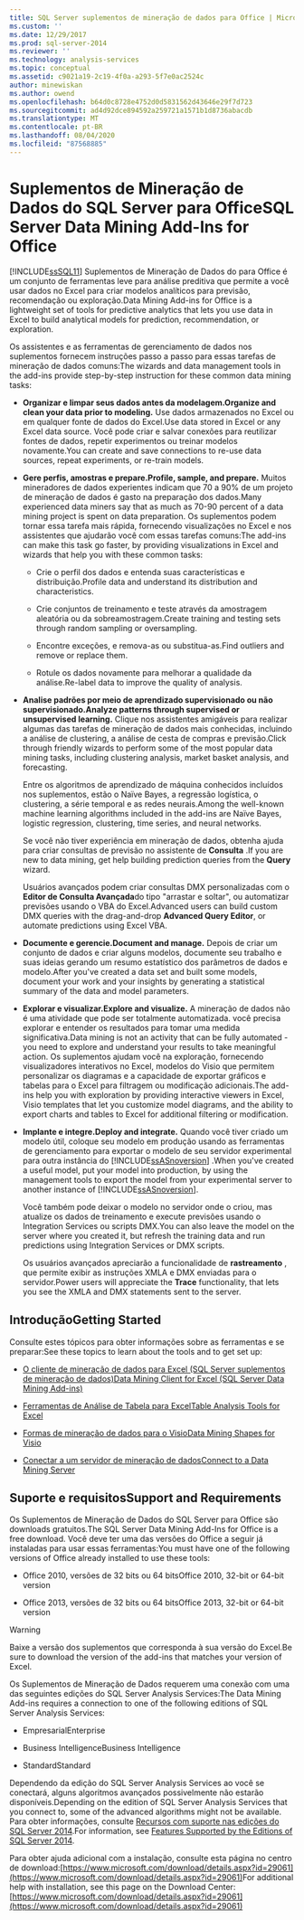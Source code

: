 ```yaml
---
title: SQL Server suplementos de mineração de dados para Office | Microsoft Docs
ms.custom: ''
ms.date: 12/29/2017
ms.prod: sql-server-2014
ms.reviewer: ''
ms.technology: analysis-services
ms.topic: conceptual
ms.assetid: c9021a19-2c19-4f0a-a293-5f7e0ac2524c
author: minewiskan
ms.author: owend
ms.openlocfilehash: b64d0c8728e4752d0d5831562d43646e29f7d723
ms.sourcegitcommit: ad4d92dce894592a259721a1571b1d8736abacdb
ms.translationtype: MT
ms.contentlocale: pt-BR
ms.lasthandoff: 08/04/2020
ms.locfileid: "87568885"
---
```

# <a name="sql-server-data-mining-add-ins-for-office"></a><span data-ttu-id="44bdf-102">Suplementos de Mineração de Dados do SQL Server para Office</span><span class="sxs-lookup"><span data-stu-id="44bdf-102">SQL Server Data Mining Add-Ins for Office</span></span>
  [!INCLUDE[ssSQL11](../../includes/sssql11-md.md)] <span data-ttu-id="44bdf-103">Suplementos de Mineração de Dados do para Office é um conjunto de ferramentas leve para análise preditiva que permite a você usar dados no Excel para criar modelos analíticos para previsão, recomendação ou exploração.</span><span class="sxs-lookup"><span data-stu-id="44bdf-103">Data Mining Add-ins for Office is a lightweight set of tools for predictive analytics that lets you use data in Excel to build analytical models for prediction, recommendation, or exploration.</span></span>  
  
 <span data-ttu-id="44bdf-104">Os assistentes e as ferramentas de gerenciamento de dados nos suplementos fornecem instruções passo a passo para essas tarefas de mineração de dados comuns:</span><span class="sxs-lookup"><span data-stu-id="44bdf-104">The wizards and data management tools in the add-ins provide step-by-step instruction for these common data mining tasks:</span></span>  
  
-   <span data-ttu-id="44bdf-105">**Organizar e limpar seus dados antes da modelagem.**</span><span class="sxs-lookup"><span data-stu-id="44bdf-105">**Organize and clean your data prior to modeling.**</span></span> <span data-ttu-id="44bdf-106">Use dados armazenados no Excel ou em qualquer fonte de dados do Excel.</span><span class="sxs-lookup"><span data-stu-id="44bdf-106">Use data stored in Excel or any Excel data source.</span></span> <span data-ttu-id="44bdf-107">Você pode criar e salvar conexões para reutilizar fontes de dados, repetir experimentos ou treinar modelos novamente.</span><span class="sxs-lookup"><span data-stu-id="44bdf-107">You can create and save connections to re-use data sources, repeat experiments, or re-train models.</span></span>  
  
-   <span data-ttu-id="44bdf-108">**Gere perfis, amostras e prepare.**</span><span class="sxs-lookup"><span data-stu-id="44bdf-108">**Profile, sample, and prepare.**</span></span> <span data-ttu-id="44bdf-109">Muitos mineradores de dados experientes indicam que 70 a 90% de um projeto de mineração de dados é gasto na preparação dos dados.</span><span class="sxs-lookup"><span data-stu-id="44bdf-109">Many experienced data miners say that as much as 70-90 percent of a data mining project is spent on data preparation.</span></span> <span data-ttu-id="44bdf-110">Os suplementos podem tornar essa tarefa mais rápida, fornecendo visualizações no Excel e nos assistentes que ajudarão você com essas tarefas comuns:</span><span class="sxs-lookup"><span data-stu-id="44bdf-110">The add-ins can make this task go faster, by providing visualizations in Excel and wizards that help you with these common tasks:</span></span>  
  
    -   <span data-ttu-id="44bdf-111">Crie o perfil dos dados e entenda suas características e distribuição.</span><span class="sxs-lookup"><span data-stu-id="44bdf-111">Profile data and understand its distribution and characteristics.</span></span>  
  
    -   <span data-ttu-id="44bdf-112">Crie conjuntos de treinamento e teste através da amostragem aleatória ou da sobreamostragem.</span><span class="sxs-lookup"><span data-stu-id="44bdf-112">Create training and testing sets through random sampling or oversampling.</span></span>  
  
    -   <span data-ttu-id="44bdf-113">Encontre exceções, e remova-as ou substitua-as.</span><span class="sxs-lookup"><span data-stu-id="44bdf-113">Find outliers and remove or replace them.</span></span>  
  
    -   <span data-ttu-id="44bdf-114">Rotule os dados novamente para melhorar a qualidade da análise.</span><span class="sxs-lookup"><span data-stu-id="44bdf-114">Re-label data to improve the quality of analysis.</span></span>  
  
-   <span data-ttu-id="44bdf-115">**Analise padrões por meio de aprendizado supervisionado ou não supervisionado.**</span><span class="sxs-lookup"><span data-stu-id="44bdf-115">**Analyze patterns through supervised or unsupervised learning.**</span></span> <span data-ttu-id="44bdf-116">Clique nos assistentes amigáveis para realizar algumas das tarefas de mineração de dados mais conhecidas, incluindo a análise de clustering, a análise de cesta de compras e previsão.</span><span class="sxs-lookup"><span data-stu-id="44bdf-116">Click through friendly wizards to perform some of the most popular data mining tasks, including clustering analysis, market basket analysis, and forecasting.</span></span>  
  
     <span data-ttu-id="44bdf-117">Entre os algoritmos de aprendizado de máquina conhecidos incluídos nos suplementos, estão o Naïve Bayes, a regressão logística, o clustering, a série temporal e as redes neurais.</span><span class="sxs-lookup"><span data-stu-id="44bdf-117">Among the well-known machine learning algorithms included in the add-ins are Naïve Bayes, logistic regression, clustering, time series, and neural networks.</span></span>  
  
     <span data-ttu-id="44bdf-118">Se você não tiver experiência em mineração de dados, obtenha ajuda para criar consultas de previsão no assistente de **Consulta** .</span><span class="sxs-lookup"><span data-stu-id="44bdf-118">If you are new to data mining, get help building prediction queries from the **Query** wizard.</span></span>  
  
     <span data-ttu-id="44bdf-119">Usuários avançados podem criar consultas DMX personalizadas com o **Editor de Consulta Avançada**do tipo "arrastar e soltar", ou automatizar previsões usando o VBA do Excel.</span><span class="sxs-lookup"><span data-stu-id="44bdf-119">Advanced users can build custom DMX queries with the drag-and-drop **Advanced Query Editor**, or automate predictions using Excel VBA.</span></span>  
  
-   <span data-ttu-id="44bdf-120">**Documente e gerencie.**</span><span class="sxs-lookup"><span data-stu-id="44bdf-120">**Document and manage.**</span></span> <span data-ttu-id="44bdf-121">Depois de criar um conjunto de dados e criar alguns modelos, documente seu trabalho e suas ideias gerando um resumo estatístico dos parâmetros de dados e modelo.</span><span class="sxs-lookup"><span data-stu-id="44bdf-121">After you've created a data set and built some models, document your work and your insights by generating a statistical summary of the data and model parameters.</span></span>  
  
-   <span data-ttu-id="44bdf-122">**Explorar e visualizar.**</span><span class="sxs-lookup"><span data-stu-id="44bdf-122">**Explore and visualize.**</span></span> <span data-ttu-id="44bdf-123">A mineração de dados não é uma atividade que pode ser totalmente automatizada. você precisa explorar e entender os resultados para tomar uma medida significativa.</span><span class="sxs-lookup"><span data-stu-id="44bdf-123">Data mining is not an activity that can be fully automated - you need to explore and understand your results to take meaningful action.</span></span> <span data-ttu-id="44bdf-124">Os suplementos ajudam você na exploração, fornecendo visualizadores interativos no Excel, modelos do Visio que permitem personalizar os diagramas e a capacidade de exportar gráficos e tabelas para o Excel para filtragem ou modificação adicionais.</span><span class="sxs-lookup"><span data-stu-id="44bdf-124">The add-ins help you with exploration by providing interactive viewers in Excel, Visio templates that let you customize model diagrams, and the ability to export charts and tables to Excel for additional filtering or modification.</span></span>  
  
-   <span data-ttu-id="44bdf-125">**Implante e integre.**</span><span class="sxs-lookup"><span data-stu-id="44bdf-125">**Deploy and integrate.**</span></span> <span data-ttu-id="44bdf-126">Quando você tiver criado um modelo útil, coloque seu modelo em produção usando as ferramentas de gerenciamento para exportar o modelo de seu servidor experimental para outra instância do [!INCLUDE[ssASnoversion](../../includes/ssasnoversion-md.md)] .</span><span class="sxs-lookup"><span data-stu-id="44bdf-126">When you've created a useful model, put your model into production, by using the management tools to export the model from your experimental server to another instance of [!INCLUDE[ssASnoversion](../../includes/ssasnoversion-md.md)].</span></span>  
  
     <span data-ttu-id="44bdf-127">Você também pode deixar o modelo no servidor onde o criou, mas atualize os dados de treinamento e execute previsões usando o Integration Services ou scripts DMX.</span><span class="sxs-lookup"><span data-stu-id="44bdf-127">You can also leave the model on the server where you created it, but refresh the training data and run predictions using Integration Services or DMX scripts.</span></span>  
  
     <span data-ttu-id="44bdf-128">Os usuários avançados apreciarão a funcionalidade de **rastreamento** , que permite exibir as instruções XMLA e DMX enviadas para o servidor.</span><span class="sxs-lookup"><span data-stu-id="44bdf-128">Power users will appreciate the **Trace** functionality, that lets you see the XMLA and DMX statements sent to the server.</span></span>  
  
## <a name="getting-started"></a><span data-ttu-id="44bdf-129">Introdução</span><span class="sxs-lookup"><span data-stu-id="44bdf-129">Getting Started</span></span>  
 <span data-ttu-id="44bdf-130">Consulte estes tópicos para obter informações sobre as ferramentas e se preparar:</span><span class="sxs-lookup"><span data-stu-id="44bdf-130">See these topics to learn about the tools and to get set up:</span></span>  
  
-   [<span data-ttu-id="44bdf-131">O cliente de mineração de dados para Excel &#40;SQL Server suplementos de mineração de dados&#41;</span><span class="sxs-lookup"><span data-stu-id="44bdf-131">Data Mining Client for Excel &#40;SQL Server Data Mining Add-ins&#41;</span></span>](../data-mining-client-for-excel-sql-server-data-mining-add-ins.md)  
  
-   [<span data-ttu-id="44bdf-132">Ferramentas de Análise de Tabela para Excel</span><span class="sxs-lookup"><span data-stu-id="44bdf-132">Table Analysis Tools for Excel</span></span>](../table-analysis-tools-for-excel.md)  
  
-   [<span data-ttu-id="44bdf-133">Formas de mineração de dados para o Visio</span><span class="sxs-lookup"><span data-stu-id="44bdf-133">Data Mining Shapes for Visio</span></span>](../data-mining-shapes-for-visio.md)  
  
-   [<span data-ttu-id="44bdf-134">Conectar a um servidor de mineração de dados</span><span class="sxs-lookup"><span data-stu-id="44bdf-134">Connect to a Data Mining Server</span></span>](../connect-to-a-data-mining-server.md)  
  
## <a name="support-and-requirements"></a><span data-ttu-id="44bdf-135">Suporte e requisitos</span><span class="sxs-lookup"><span data-stu-id="44bdf-135">Support and Requirements</span></span>  
 <span data-ttu-id="44bdf-136">Os Suplementos de Mineração de Dados do SQL Server para Office são downloads gratuitos.</span><span class="sxs-lookup"><span data-stu-id="44bdf-136">The SQL Server Data Mining Add-Ins for Office is a free download.</span></span> <span data-ttu-id="44bdf-137">Você deve ter uma das versões do Office a seguir já instaladas para usar essas ferramentas:</span><span class="sxs-lookup"><span data-stu-id="44bdf-137">You must have one of the following versions of Office already installed to use these tools:</span></span>  
  
-   <span data-ttu-id="44bdf-138">Office 2010, versões de 32 bits ou 64 bits</span><span class="sxs-lookup"><span data-stu-id="44bdf-138">Office 2010, 32-bit or 64-bit version</span></span>  
  
-   <span data-ttu-id="44bdf-139">Office 2013, versões de 32 bits ou 64 bits</span><span class="sxs-lookup"><span data-stu-id="44bdf-139">Office 2013, 32-bit or 64-bit version</span></span>  
  
> [!WARNING]  
>  <span data-ttu-id="44bdf-140">Baixe a versão dos suplementos que corresponda à sua versão do Excel.</span><span class="sxs-lookup"><span data-stu-id="44bdf-140">Be sure to download the version of the add-ins that matches your version of Excel.</span></span>  
  
 <span data-ttu-id="44bdf-141">Os Suplementos de Mineração de Dados requerem uma conexão com uma das seguintes edições do SQL Server Analysis Services:</span><span class="sxs-lookup"><span data-stu-id="44bdf-141">The Data Mining Add-ins requires a connection to one of the following editions of SQL Server Analysis Services:</span></span>  
  
-   <span data-ttu-id="44bdf-142">Empresarial</span><span class="sxs-lookup"><span data-stu-id="44bdf-142">Enterprise</span></span>  
  
-   <span data-ttu-id="44bdf-143">Business Intelligence</span><span class="sxs-lookup"><span data-stu-id="44bdf-143">Business Intelligence</span></span>  
  
-   <span data-ttu-id="44bdf-144">Standard</span><span class="sxs-lookup"><span data-stu-id="44bdf-144">Standard</span></span>  
  
 <span data-ttu-id="44bdf-145">Dependendo da edição do SQL Server Analysis Services ao você se conectará, alguns algoritmos avançados possivelmente não estarão disponíveis.</span><span class="sxs-lookup"><span data-stu-id="44bdf-145">Depending on the edition of SQL Server Analysis Services that you connect to, some of the advanced algorithms might not be available.</span></span> <span data-ttu-id="44bdf-146">Para obter informações, consulte [Recursos com suporte nas edições do SQL Server 2014](https://msdn.microsoft.com/library/cc645993.aspx).</span><span class="sxs-lookup"><span data-stu-id="44bdf-146">For information, see [Features Supported by the Editions of SQL Server 2014](https://msdn.microsoft.com/library/cc645993.aspx).</span></span>  
  
 <span data-ttu-id="44bdf-147">Para obter ajuda adicional com a instalação, consulte esta página no centro de download:[https://www.microsoft.com/download/details.aspx?id=29061](https://www.microsoft.com/download/details.aspx?id=29061)</span><span class="sxs-lookup"><span data-stu-id="44bdf-147">For additional help with installation, see this page on the Download Center: [https://www.microsoft.com/download/details.aspx?id=29061](https://www.microsoft.com/download/details.aspx?id=29061)</span></span>  
  
  
